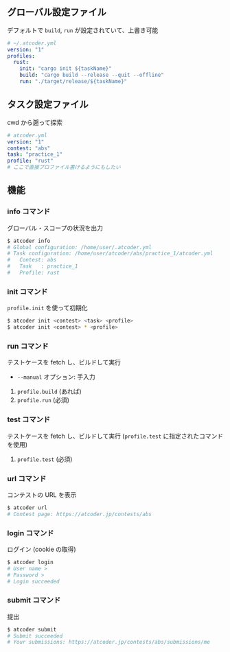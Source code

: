 ## グローバル設定ファイル

デフォルトで `build`, `run` が設定されていて、上書き可能

```yaml
# ~/.atcoder.yml
version: "1"
profiles:
  rust:
    init: "cargo init ${taskName}"
    build: "cargo build --release --quit --offline"
    run: "./target/release/${taskName}"
```

## タスク設定ファイル

cwd から遡って探索

```yaml
# atcoder.yml
version: "1"
contest: "abs"
task: "practice_1"
profile: "rust"
# ここで直接プロファイル書けるようにもしたい
```

## 機能

### info コマンド

グローバル・スコープの状況を出力

```sh
$ atcoder info
# Global configuration: /home/user/.atcoder.yml
# Task configuration: /home/user/atcoder/abs/practice_1/atcoder.yml
#   Contest: abs
#   Task   : practice_1
#   Profile: rust
```

### init コマンド

`profile.init` を使って初期化

```sh
$ atcoder init <contest> <task> <profile>
$ atcoder init <contest> * <profile>
```

### run コマンド

テストケースを fetch し、ビルドして実行

- `--manual` オプション: 手入力

1. `profile.build` (あれば)
2. `profile.run` (必須)

### test コマンド

テストケースを fetch し、ビルドして実行 (`profile.test` に指定されたコマンドを使用)

1. `profile.test` (必須)

### url コマンド

コンテストの URL を表示

```sh
$ atcoder url
# Contest page: https://atcoder.jp/contests/abs
```

### login コマンド

ログイン (cookie の取得)

```sh
$ atcoder login
# User name >
# Password >
# Login succeeded
```

### submit コマンド

提出

```sh
$ atcoder submit
# Submit succeeded
# Your submissions: https://atcoder.jp/contests/abs/submissions/me
```
